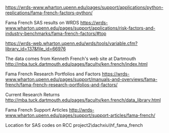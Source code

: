https://wrds-www.wharton.upenn.edu/pages/support/applications/python-replications/fama-french-factors-python/

Fama French SAS results on WRDS
https://wrds-www.wharton.upenn.edu/pages/support/applications/risk-factors-and-industry-benchmarks/fama-french-factors/#top


https://wrds-web.wharton.upenn.edu/wrds/tools/variable.cfm?library_id=137&file_id=66976

The data comes from Kenneth French's web site at Dartmouth
http://mba.tuck.dartmouth.edu/pages/faculty/ken.french/index.html

Fama French Research Portfolios and Factors
https://wrds-www.wharton.upenn.edu/pages/support/manuals-and-overviews/fama-french/fama-french-research-portfolios-and-factors/

Current Research Returns
http://mba.tuck.dartmouth.edu/pages/faculty/ken.french/data_library.html

Fama French Support Articles
http://wrds-www.wharton.upenn.edu/pages/support/support-articles/fama-french/

Location for SAS codes on RCC
project2\dachxiu\hf_fama_french

